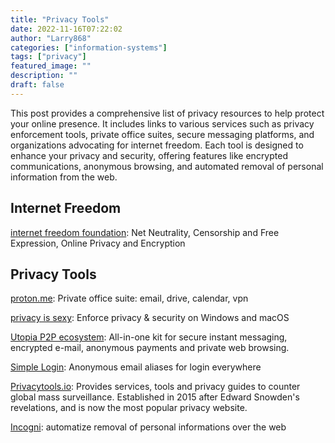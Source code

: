 ```yaml
---
title: "Privacy Tools"
date: 2022-11-16T07:22:02
author: "Larry868"
categories: ["information-systems"]
tags: ["privacy"]
featured_image: ""
description: ""
draft: false
---
```


This post provides a comprehensive list of privacy resources to help protect your online presence. It includes links to various services such as privacy enforcement tools, private office suites, secure messaging platforms, and organizations advocating for internet freedom. Each tool is designed to enhance your privacy and security, offering features like encrypted communications, anonymous browsing, and automated removal of personal information from the web.

<!--more-->

## Internet Freedom

[internet freedom foundation](https://internetfreedom.in): Net Neutrality, Censorship and Free Expression, Online Privacy and Encryption

## Privacy Tools

[proton.me](https://proton.me/): Private office suite: email, drive, calendar, vpn

[privacy is sexy](https://privacy.sexy/): Enforce privacy & security on Windows and macOS

[Utopia P2P ecosystem](https://u.is/en/): All-in-one kit for secure instant messaging, encrypted e-mail, anonymous payments and private web browsing.

[Simple Login](https://simplelogin.io): Anonymous email aliases for login everywhere

[Privacytools.io](https://www.privacytools.io/): Provides services, tools and privacy guides to counter global mass surveillance. Established in 2015 after Edward Snowden's revelations, and is now the most popular privacy website.

[Incogni](https://incogni.com/): automatize removal of personal informations over the web

